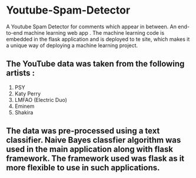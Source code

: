 # Youtube-Spam-Detector
A Youtube Spam Detector for comments which appear in between. An end-to-end machine learning web app . The machine learning code is embedded in the flask application and is deployed to te site, which makes it a unique way of deploying a machine learning project. 

## The YouTube data was taken from the following artists :
1) PSY
2) Katy Perry
3) LMFAO (Electric Duo)
4) Eminem
5) Shakira

## The data was pre-processed using a text classifier. Naive Bayes classfier algorithm was used in the main application along with flask framework. The framework used was flask as it more flexible to use in such applications.

